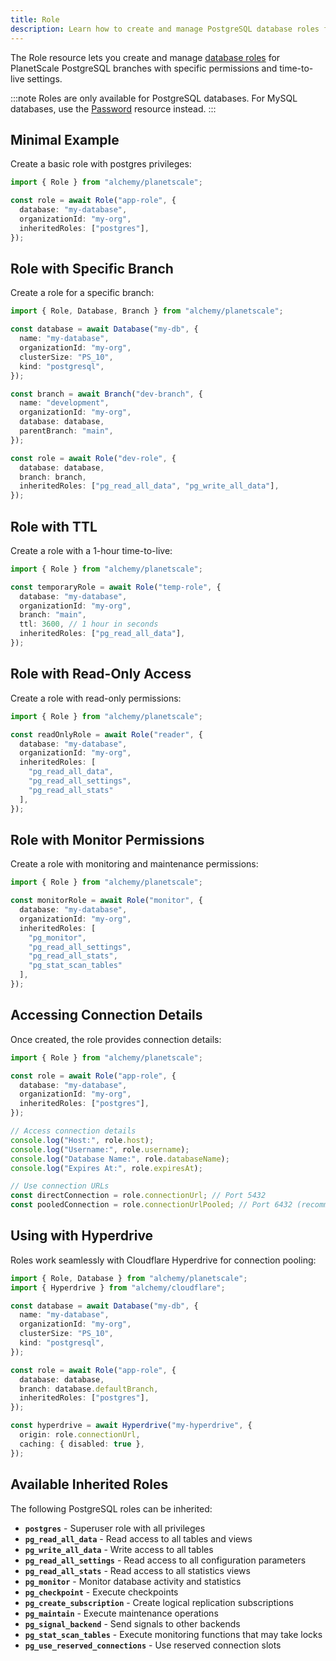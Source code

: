 ```yaml
---
title: Role
description: Learn how to create and manage PostgreSQL database roles for PlanetScale PostgreSQL branches using Alchemy.
---
```


The Role resource lets you create and manage [database roles](https://planetscale.com/docs/postgres/roles) for PlanetScale PostgreSQL branches with specific permissions and time-to-live settings.

:::note
Roles are only available for PostgreSQL databases. For MySQL databases, use the [Password](/providers/planetscale/password) resource instead.
:::

## Minimal Example

Create a basic role with postgres privileges:

```ts
import { Role } from "alchemy/planetscale";

const role = await Role("app-role", {
  database: "my-database",
  organizationId: "my-org",
  inheritedRoles: ["postgres"],
});
```

## Role with Specific Branch

Create a role for a specific branch:

```ts
import { Role, Database, Branch } from "alchemy/planetscale";

const database = await Database("my-db", {
  name: "my-database",
  organizationId: "my-org",
  clusterSize: "PS_10",
  kind: "postgresql",
});

const branch = await Branch("dev-branch", {
  name: "development",
  organizationId: "my-org",
  database: database,
  parentBranch: "main",
});

const role = await Role("dev-role", {
  database: database,
  branch: branch,
  inheritedRoles: ["pg_read_all_data", "pg_write_all_data"],
});
```

## Role with TTL

Create a role with a 1-hour time-to-live:

```ts
import { Role } from "alchemy/planetscale";

const temporaryRole = await Role("temp-role", {
  database: "my-database",
  organizationId: "my-org",
  branch: "main",
  ttl: 3600, // 1 hour in seconds
  inheritedRoles: ["pg_read_all_data"],
});
```

## Role with Read-Only Access

Create a role with read-only permissions:

```ts
import { Role } from "alchemy/planetscale";

const readOnlyRole = await Role("reader", {
  database: "my-database",
  organizationId: "my-org",
  inheritedRoles: [
    "pg_read_all_data",
    "pg_read_all_settings",
    "pg_read_all_stats"
  ],
});
```

## Role with Monitor Permissions

Create a role with monitoring and maintenance permissions:

```ts
import { Role } from "alchemy/planetscale";

const monitorRole = await Role("monitor", {
  database: "my-database",
  organizationId: "my-org",
  inheritedRoles: [
    "pg_monitor",
    "pg_read_all_settings",
    "pg_read_all_stats",
    "pg_stat_scan_tables"
  ],
});
```

## Accessing Connection Details

Once created, the role provides connection details:

```ts
import { Role } from "alchemy/planetscale";

const role = await Role("app-role", {
  database: "my-database",
  organizationId: "my-org",
  inheritedRoles: ["postgres"],
});

// Access connection details
console.log("Host:", role.host);
console.log("Username:", role.username);
console.log("Database Name:", role.databaseName);
console.log("Expires At:", role.expiresAt);

// Use connection URLs
const directConnection = role.connectionUrl; // Port 5432
const pooledConnection = role.connectionUrlPooled; // Port 6432 (recommended)
```

## Using with Hyperdrive

Roles work seamlessly with Cloudflare Hyperdrive for connection pooling:

```ts
import { Role, Database } from "alchemy/planetscale";
import { Hyperdrive } from "alchemy/cloudflare";

const database = await Database("my-db", {
  name: "my-database",
  organizationId: "my-org",
  clusterSize: "PS_10",
  kind: "postgresql",
});

const role = await Role("app-role", {
  database: database,
  branch: database.defaultBranch,
  inheritedRoles: ["postgres"],
});

const hyperdrive = await Hyperdrive("my-hyperdrive", {
  origin: role.connectionUrl,
  caching: { disabled: true },
});
```

## Available Inherited Roles

The following PostgreSQL roles can be inherited:

- **`postgres`** - Superuser role with all privileges
- **`pg_read_all_data`** - Read access to all tables and views
- **`pg_write_all_data`** - Write access to all tables
- **`pg_read_all_settings`** - Read access to all configuration parameters
- **`pg_read_all_stats`** - Read access to all statistics views
- **`pg_monitor`** - Monitor database activity and statistics
- **`pg_checkpoint`** - Execute checkpoints
- **`pg_create_subscription`** - Create logical replication subscriptions
- **`pg_maintain`** - Execute maintenance operations
- **`pg_signal_backend`** - Send signals to other backends
- **`pg_stat_scan_tables`** - Execute monitoring functions that may take locks
- **`pg_use_reserved_connections`** - Use reserved connection slots